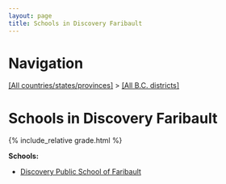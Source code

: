 ```yaml
---
layout: page
title: Schools in Discovery Faribault
---
```

# Navigation

[[All countries/states/provinces]](../..) > [[All B.C. districts]](..)

# Schools in Discovery Faribault

{% include_relative grade.html %}

**Schools:**

- [Discovery Public School of Faribault](Discovery_Public_School_of_Faribault.md)
